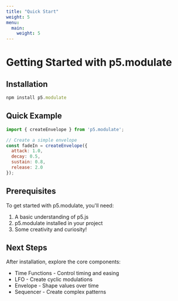 ```yaml
---
title: "Quick Start"
weight: 5
menu:
  main:
    weight: 5
---
```


# Getting Started with p5.modulate

## Installation

```javascript
npm install p5.modulate
```

## Quick Example

```javascript
import { createEnvelope } from 'p5.modulate';

// Create a simple envelope
const fadeIn = createEnvelope({
  attack: 1.0,
  decay: 0.5,
  sustain: 0.8,
  release: 2.0
});
```

## Prerequisites

To get started with p5.modulate, you'll need:

1. A basic understanding of p5.js
2. p5.modulate installed in your project
3. Some creativity and curiosity!

## Next Steps

After installation, explore the core components:
- Time Functions - Control timing and easing
- LFO - Create cyclic modulations
- Envelope - Shape values over time
- Sequencer - Create complex patterns 